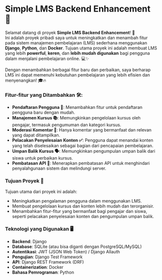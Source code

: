 # Simple LMS Backend Enhancement 🚀

Selamat datang di proyek **Simple LMS Backend Enhancement**! 🎉  
Ini adalah proyek pribadi saya untuk meningkatkan dan menambah fitur pada sistem manajemen pembelajaran (LMS) sederhana menggunakan **Django**, **Python**, dan **Docker**. Tujuan utama proyek ini adalah membuat LMS yang lebih **powerful**, **keren**, dan **lebih mudah digunakan** bagi pengguna dalam menjalani pembelajaran online. 💻✨

Dengan menambahkan berbagai fitur baru dan perbaikan, saya berharap LMS ini dapat memenuhi kebutuhan pembelajaran yang lebih efisien dan menyenangkan! 🎓🔥

### Fitur-fitur yang Ditambahkan 🛠️:

- **Pendaftaran Pengguna 📝**: Menambahkan fitur untuk pendaftaran pengguna baru dengan mudah.
- **Manajemen Kursus 📚**: Memungkinkan pengelolaan kursus oleh pengajar, termasuk pengumuman dan kategori kursus.
- **Moderasi Komentar 💬**: Hanya komentar yang bermanfaat dan relevan yang dapat ditampilkan.
- **Pelacakan Penyelesaian Konten ✅**: Pengguna dapat menandai konten yang telah diselesaikan sebagai bagian dari pencapaian pembelajaran.
- **Umpan Balik Kursus 🗣️**: Memungkinkan pengumpulan umpan balik dari siswa untuk perbaikan kursus.
- **Pembatasan API 🚧**: Menerapkan pembatasan API untuk menghindari penyalahgunaan sistem dan melindungi server.

### Tujuan Proyek 🎯

Tujuan utama dari proyek ini adalah:
- Meningkatkan pengalaman pengguna dalam menggunakan LMS.
- Membuat pengelolaan kursus dan konten lebih mudah dan terorganisir.
- Menambahkan fitur-fitur yang bermanfaat bagi pengajar dan siswa, seperti pelacakan penyelesaian konten dan pengumpulan umpan balik.

### Teknologi yang Digunakan 🖥️
- **Backend**: Django
- **Database**: SQLite (atau bisa diganti dengan PostgreSQL/MySQL)
- **Autentikasi**: JWT (JSON Web Token) / Django Allauth
- **Pengujian**: Django Test Framework
- **API**: Django REST Framework (DRF)
- **Containerization**: Docker
- **Bahasa Pemrograman**: Python
